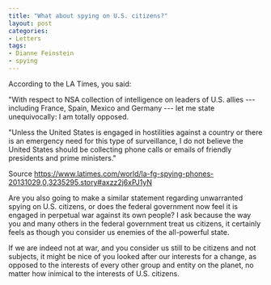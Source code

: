 ```yaml
---
title: "What about spying on U.S. citizens?"
layout: post
categories:
- Letters
tags:
- Dianne Feinstein
- spying
---
```


According to the LA Times, you said:

"With respect to NSA collection of intelligence on leaders of U.S. allies --- including France, Spain, Mexico and Germany --- let me state unequivocally: I am totally opposed.

"Unless the United States is engaged in hostilities against a country or there is an emergency need for this type of surveillance, I do not believe the United States should be collecting phone calls or emails of friendly presidents and prime ministers."

Source https://www.latimes.com/world/la-fg-spying-phones-20131029,0,3235295.story#axzz2j6xPJ1yN

Are you also going to make a similar statement regarding unwarranted spying on U.S. citizens, or does the federal government now feel it is engaged in perpetual war against its own people? I ask because the way you and many others in the federal government treat us citizens, it certainly feels as though you consider us enemies of the all-powerful state.

If we are indeed not at war, and you consider us still to be citizens and not subjects, it might be nice of you looked after our interests for a change, as opposed to the interests of every other group and entity on the planet, no matter how inimical to the interests of U.S. citizens.